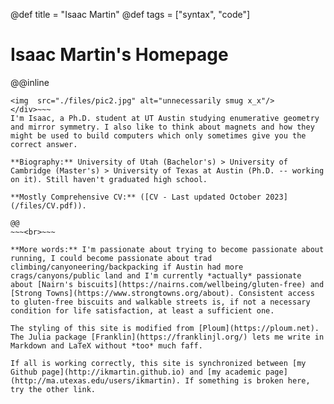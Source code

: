 @def title = "Isaac Martin"
@def tags = ["syntax", "code"]

# Isaac Martin's Homepage

@@inline
~~~<div class="landing" style="float: left;">
<img  src="./files/pic2.jpg" alt="unnecessarily smug x_x"/>
</div>~~~
I'm Isaac, a Ph.D. student at UT Austin studying enumerative geometry and mirror symmetry. I also like to think about magnets and how they might be used to build computers which only sometimes give you the correct answer.

**Biography:** University of Utah (Bachelor's) > University of Cambridge (Master's) > University of Texas at Austin (Ph.D. -- working on it). Still haven't graduated high school.

**Mostly Comprehensive CV:** ([CV - Last updated October 2023](/files/CV.pdf)).

@@
~~~<br>~~~

**More words:** I'm passionate about trying to become passionate about running, I could become passionate about trad climbing/canyoneering/backpacking if Austin had more crags/canyons/public land and I'm currently *actually* passionate about [Nairn's biscuits](https://nairns.com/wellbeing/gluten-free) and [Strong Towns](https://www.strongtowns.org/about). Consistent access to gluten-free biscuits and walkable streets is, if not a necessary condition for life satisfaction, at least a sufficient one.

The styling of this site is modified from [Ploum](https://ploum.net). The Julia package [Franklin](https://franklinjl.org/) lets me write in Markdown and LaTeX without *too* much faff.

If all is working correctly, this site is synchronized between [my Github page](http://ikmartin.github.io) and [my academic page](http://ma.utexas.edu/users/ikmartin). If something is broken here, try the other link.

